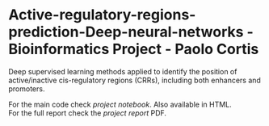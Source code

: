 # Active-regulatory-regions-prediction-Deep-neural-networks - Bioinformatics Project - Paolo Cortis
Deep supervised learning methods applied to identify the position of active/inactive cis-regulatory regions (CRRs), including both enhancers and promoters.

For the main code check *project notebook*. Also available in HTML.  
For the full report check the *project report* PDF.
